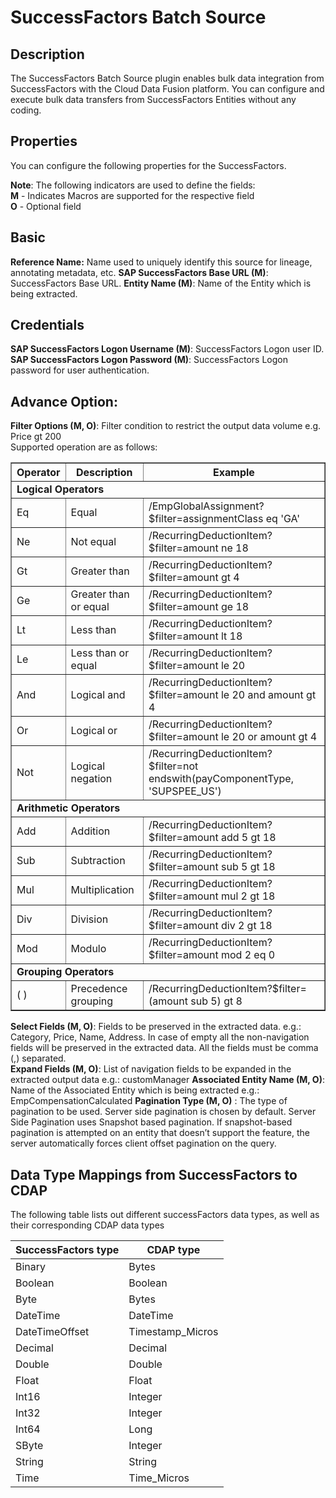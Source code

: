 # SuccessFactors Batch Source
## Description
The SuccessFactors Batch Source plugin enables bulk data integration from SuccessFactors with the Cloud Data Fusion
platform. You can configure and execute bulk data transfers from SuccessFactors Entities without any coding.

## Properties
You can configure the following properties for the SuccessFactors.

**Note**: The following indicators are used to define the fields:  
**M** - Indicates Macros are supported for the respective field  
**O** - Optional field

## Basic
**Reference Name:** Name used to uniquely identify this source for lineage,
annotating metadata, etc.
**SAP SuccessFactors Base URL (M)**: SuccessFactors Base URL.
**Entity Name (M)**: Name of the Entity which is being extracted.

## Credentials

**SAP SuccessFactors Logon Username (M)**: SuccessFactors Logon user ID.  
**SAP SuccessFactors Logon Password (M)**: SuccessFactors Logon password for user authentication.

## Advance Option:

**Filter Options (M, O)**: Filter condition to restrict the output data volume e.g. Price gt 200  
Supported operation are as follows:
<table border="1" cellspacing="0" cellpadding="0" aria-label="Filter Query Option Operators">
<tbody>
<tr>
<th>Operator</th>
<th>Description</th>
<th>Example</th>
</tr>
<tr>
<td colspan="3"><b>Logical Operators</b></td>
</tr>
<tr>
<td>Eq</td>
<td>Equal</td>
<td>/EmpGlobalAssignment?$filter=assignmentClass eq 'GA'</td>
</tr>
<tr>
<td>Ne</td>
<td>Not equal</td>
<td>/RecurringDeductionItem?$filter=amount ne 18</td>
</tr>
<tr>
<td>Gt</td>
<td>Greater than</td>
<td>/RecurringDeductionItem?$filter=amount gt 4</td>
</tr>
<tr>
<td>Ge</td>
<td>Greater than or equal</td>
<td>/RecurringDeductionItem?$filter=amount ge 18</td>
</tr>
<tr>
<td>Lt</td>
<td>Less than</td>
<td>/RecurringDeductionItem?$filter=amount lt 18</td>
</tr>
<tr>
<td>Le</td>
<td>Less than or equal</td>
<td>/RecurringDeductionItem?$filter=amount le 20</td>
</tr>
<tr>
<td>And</td>
<td>Logical and</td>
<td>/RecurringDeductionItem?$filter=amount le 20 and amount gt 4</td>
</tr>
<tr>
<td>Or</td>
<td>Logical or</td>
<td>/RecurringDeductionItem?$filter=amount le 20 or amount gt 4</td>
</tr>
<tr>
<td>Not</td>
<td>Logical negation</td>
<td>/RecurringDeductionItem?$filter=not endswith(payComponentType, 'SUPSPEE_US')</td>
</tr>
<tr>
<td colspan="3"><b>Arithmetic Operators</b></td>
</tr>
<tr>
<td>Add</td>
<td>Addition</td>
<td>/RecurringDeductionItem?$filter=amount add 5 gt 18</td>
</tr>
<tr>
<td>Sub</td>
<td>Subtraction</td>
<td>/RecurringDeductionItem?$filter=amount sub 5 gt 18</td>
</tr>
<tr>
<td>Mul</td>
<td>Multiplication</td>
<td>/RecurringDeductionItem?$filter=amount mul 2 gt 18</td>
</tr>
<tr>
<td>Div</td>
<td>Division</td>
<td>/RecurringDeductionItem?$filter=amount div 2 gt 18</td>
</tr>
<tr>
<td>Mod</td>
<td>Modulo</td>
<td>/RecurringDeductionItem?$filter=amount mod 2 eq 0</td>
</tr>
<tr>
<td colspan="3"><b>Grouping Operators</b></td>
</tr>
<tr>
<td>( )</td>
<td>Precedence grouping</td>
<td>/RecurringDeductionItem?$filter=(amount sub 5) gt 8</td>
</tr>
</tbody>
</table>   

**Select Fields (M, O)**: Fields to be preserved in the extracted data. e.g.: Category, Price, Name, Address. In case of empty all the non-navigation fields will be preserved in the extracted data.
All the fields must be comma (,) separated.  
**Expand Fields (M, O)**: List of navigation fields to be expanded in the extracted output data
e.g.: customManager
**Associated Entity Name (M, O)**: Name of the Associated Entity which is being extracted
e.g.: EmpCompensationCalculated
**Pagination Type (M, O)** : The type of pagination to be used. Server side pagination is chosen by default. 
Server Side Pagination uses Snapshot based pagination. If snapshot-based pagination is attempted on an entity that 
doesn’t support the feature, the server automatically forces client offset pagination on the query.

Data Type Mappings from SuccessFactors to CDAP
----------
The following table lists out different successFactors data types, as well as their corresponding CDAP data types

| SuccessFactors type | CDAP type |
|----------------|---------------|
| Binary         | Bytes         |
| Boolean        | Boolean       |
| Byte           | Bytes         |
| DateTime       | DateTime      |
| DateTimeOffset | Timestamp_Micros|
| Decimal        | Decimal       |
| Double         | Double        |
| Float          | Float         |
| Int16          | Integer       |
| Int32          | Integer       |
| Int64          | Long          |
| SByte          | Integer       |
| String         | String        |
| Time           | Time_Micros   |
